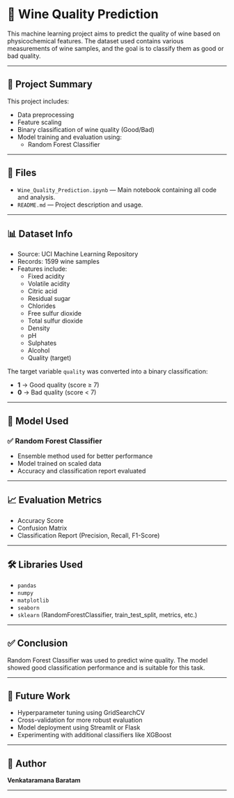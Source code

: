 # 🍷 Wine Quality Prediction

This machine learning project aims to predict the quality of wine based on physicochemical features. The dataset used contains various measurements of wine samples, and the goal is to classify them as good or bad quality.

---

## 📌 Project Summary

This project includes:

- Data preprocessing
- Feature scaling
- Binary classification of wine quality (Good/Bad)
- Model training and evaluation using:
  - Random Forest Classifier

---

## 📂 Files

- `Wine_Quality_Prediction.ipynb` — Main notebook containing all code and analysis.
- `README.md` — Project description and usage.

---

## 📊 Dataset Info

- Source: UCI Machine Learning Repository
- Records: 1599 wine samples
- Features include:
  - Fixed acidity
  - Volatile acidity
  - Citric acid
  - Residual sugar
  - Chlorides
  - Free sulfur dioxide
  - Total sulfur dioxide
  - Density
  - pH
  - Sulphates
  - Alcohol
  - Quality (target)

The target variable `quality` was converted into a binary classification:
- **1** → Good quality (score ≥ 7)
- **0** → Bad quality (score < 7)

---

## 🧪 Model Used

### ✅ Random Forest Classifier
- Ensemble method used for better performance
- Model trained on scaled data
- Accuracy and classification report evaluated

---

## 📈 Evaluation Metrics

- Accuracy Score
- Confusion Matrix
- Classification Report (Precision, Recall, F1-Score)

---

## 🛠️ Libraries Used

- `pandas`
- `numpy`
- `matplotlib`
- `seaborn`
- `sklearn` (RandomForestClassifier, train_test_split, metrics, etc.)

---

## ✅ Conclusion

Random Forest Classifier was used to predict wine quality. The model showed good classification performance and is suitable for this task.

---

## 🚀 Future Work

- Hyperparameter tuning using GridSearchCV
- Cross-validation for more robust evaluation
- Model deployment using Streamlit or Flask
- Experimenting with additional classifiers like XGBoost

---

## 📌 Author

**Venkataramana Baratam**

---
